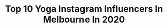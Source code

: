---
title: Top 10 Yoga Instagram Influencers In Melbourne In 2020
description: >-
  Find top yoga Instagram influencers in Melbourne in 2020. Most popular hashtags: #yoga #melbourne #handstand #australia.
platform: Instagram
profiles:
  - username: "naomi.e.yoga"
    fullname: >-
      
    location: "Australia"
    followers: 16454
    engagement: 508
    commentsToLikes: 0.032257
    id: ck6uh99qs7rw30j71gjdgfzm2
    verified: false
    hashtags: "#female, #loveyourskin, #aerialhammock, #puppylove"
  - username: "miguel_hand_balance"
    fullname: >-
      Miguel Sant'ana
    location: "Australia"
    followers: 102366
    engagement: 235
    commentsToLikes: 0.016433
    id: ck0vxf3csyl6z0i194w0qmbij
    verified: false
    hashtags: "#workout, #hkyoga, #armbalance, #inversions"
  - username: "duncanyoga"
    fullname: >-
      Duncan Parviainen
    location: "Australia"
    followers: 8802
    engagement: 413
    commentsToLikes: 0.117640
    id: ck5qdhsd1vnj00i11yjhfr8yf
    verified: false
    hashtags: "#yoga, #300ytt, #handstand, #handbalance"
  - username: "_stuart_wilson"
    fullname: >-
      Stuart Wilson 🏴󠁧󠁢󠁳󠁣󠁴󠁿
    location: "Australia"
    followers: 9954
    engagement: 594
    commentsToLikes: 0.183272
    id: ck15u8y9um0770i19o710xq0y
    verified: false
    hashtags: "#classpasscrew, #meditation, #floatationtherapy, #recovery"
  - username: "coach.ericchung"
    fullname: >-
      Eric Chung
    location: "Australia"
    followers: 7090
    engagement: 679
    commentsToLikes: 0.047448
    id: ck6trxuoy1p2c0j71agdir4lc
    verified: false
    hashtags: "#holdandscreenshotbecauseitsfromavideo, #controlledstrengthmethod, #holdnotscreenshot, #handstandfebruary"
  - username: "elleray_"
    fullname: >-
      Elle Ray 🦋💙
    location: "Australia"
    followers: 32663
    engagement: 301
    commentsToLikes: 0.167364
    id: ck5cf2gqrm6pv0i11x6sr6nsp
    verified: false
    hashtags: "#beautyinfluencer, #isoinspo, #melbournestylist, #cocacola"
  - username: "vic.emperatriz"
    fullname: >-
      Vic
    location: "Australia"
    followers: 14328
    engagement: 789
    commentsToLikes: 0.324300
    id: ck6tz8hur884x0j71tgpy4adl
    verified: false
    hashtags: "#uniqlo, #pinkclaymask, #workouts, #yoga"
  - username: "currentlylovingblog"
    fullname: >-
      Kenzie ⚡️ Digital MGMT ⚡️ PT
    location: "Australia"
    followers: 16186
    engagement: 64
    commentsToLikes: 0.329219
    id: ck136c6uf5rll0i198j4xn8a7
    verified: false
    hashtags: "#therealrawexperience, #selfisolation, #classpassausnz, #marathontraining"
  - username: "eliana_jordan"
    fullname: >-
      Eliana Jordan
    location: "Australia"
    followers: 30012
    engagement: 217
    commentsToLikes: 0.084383
    id: ck6tkws645k3a0j71v1xcg8gr
    verified: false
    hashtags: "#byron, #pyramids, #coral, #scubagirl"
  - username: "minhly.model"
    fullname: >-
      𝕄𝕚𝕟𝕙-𝕃𝕪
    location: "Australia"
    followers: 24507
    engagement: 306
    commentsToLikes: 0.036615
    id: ck5py26a7tymj0i11pe2c0hh0
    verified: false
    hashtags: "#treeportrait, #portraitworld, #seaweedfield, #monochrome"
---